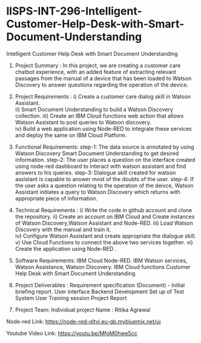 # llSPS-INT-296-Intelligent-Customer-Help-Desk-with-Smart-Document-Understanding
Intelligent Customer Help Desk with Smart Document Understanding

1. Project Summary : 
  In this project, we are creating a customer care chatbot experience, with an added feature of extracting relevant passages from the 
  manual of a device that has been loaded to Watson Discovery to answer questions regarding the operation of the device. 
  
2. Project Requirements :
  i) Create a customer care dialog skill in Watson Assistant.  
  ii) Smart Document Understanding to build a Watson Discovery collection. 
  iii) Create an IBM Cloud functions web action that allows Watson Assistant to post queries to Watson discovery.  
  iv) Build a web application using Node-RED to integrate these services and deploy the same on IBM Cloud Platform.  
  
3. Functional Requirements: 
  step-1: The data source is annotated by using Watson Discovery Smart Document Understanding to get desired information.
  step-2: The user places a question on the interface created using node-red dashboard to interact with watson assistant and find answers 
  to his queries. 
  step-3: Dialogue skill created for watson assistant is capable to answer most of the doubts of the user.
  step-4: If the user asks a question relating to the operation of the deivce, Watson Assistant initiates a query to Watson Discovery which
  returns with appropriate piece of information.
  
4. Technical Requirements : 
  i) Write the code in github account and clone the repository.
  ii) Create an account on IBM Cloud and Create instances of Watson Discovery,Watson Assistant and Node-RED.
  iii) Load Watson Discovery with the manual and train it.  
  iv) Configure Watson Assistant and create appropriate the dialogue skill.  
  v) Use Cloud Functions to connect the above two services together. 
  vi) Create the application using Node-RED . 
  
5. Software Requirements: 
  IBM Cloud  Node-RED. 
  IBM Watson services, Watson Assistance, Watson Discovery. 
  IBM Cloud functions  Customer Help Desk with Smart Document Understanding. 
  
6. Project Deliverables :
  Requirement specification (Document) - Initial briefing report. 
  User interface 
  Backend Development 
  Set up of Test System 
  User Training session 
  Project Report  
  
7. Project Team: Individual project 
      Name : Ritika Agrawal  
      
 Node-red Link: https://node-red-qltvi.eu-gb.mybluemix.net/ui

Youtube Video Link: https://youtu.be/MfgM0hwe5cc


